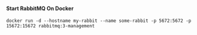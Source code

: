 #### Start RabbitMQ On Docker

```terminal
docker run -d --hostname my-rabbit --name some-rabbit -p 5672:5672 -p 15672:15672 rabbitmq:3-management
```